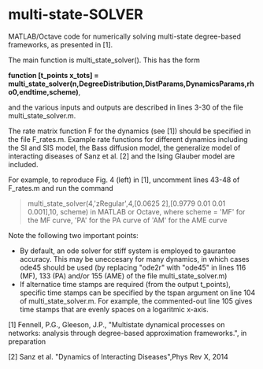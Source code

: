 # multi-state-SOLVER
MATLAB/Octave code for numerically solving multi-state degree-based frameworks, as presented in [1]. 

The main function is multi_state_solver(). This has the form

**function [t_points x_tots] = multi_state_solver(n,DegreeDistribution,DistParams,DynamicsParams,rho0,endtime,scheme)**,

and the various inputs and outputs are described in lines 3-30 of the file multi_state_solver.m. 

The rate matrix function F for the dynamics (see [1]) should be specified in the file F_rates.m. Example rate functions for different dynamics including the SI and SIS model, the Bass diffusion model, the generalize model of interacting diseases of Sanz et al. [2] and the Ising Glauber model are included. 

For example, to reproduce Fig. 4 (left) in [1], uncomment lines 43-48 of F_rates.m and run the command
> multi_state_solver(4,'zRegular',4,[0.0625 2],[0.9779 0.01 0.01 0.001],10, scheme)
in MATLAB or Octave, where scheme = 'MF' for the MF curve, 'PA' for the PA curve of 'AM' for the AME curve

Note the following two important points:
 - By default, an ode solver for stiff system is employed to gaurantee accuracy. This may be uneccesary for many dynamics, in which cases ode45 should be used (by replacing "ode2r" with "ode45" in lines 116 (MF), 133 (PA) and/or 155 (AME) of the file multi_state_solver.m)
 - If alternatice time stamps are required (from the output t_points), specific time stamps can be specified by the tspan argument on line 104 of multi_state_solver.m. For example, the commented-out line 105 gives time stamps that are evenly spaces on a logaritmic x-axis. 

[1] Fennell, P.G., Gleeson, J.P., "Multistate dynamical processes on networks: analysis through degree-based approximation frameworks.", in preparation

[2] Sanz et al. "Dynamics of Interacting Diseases",Phys Rev X, 2014

